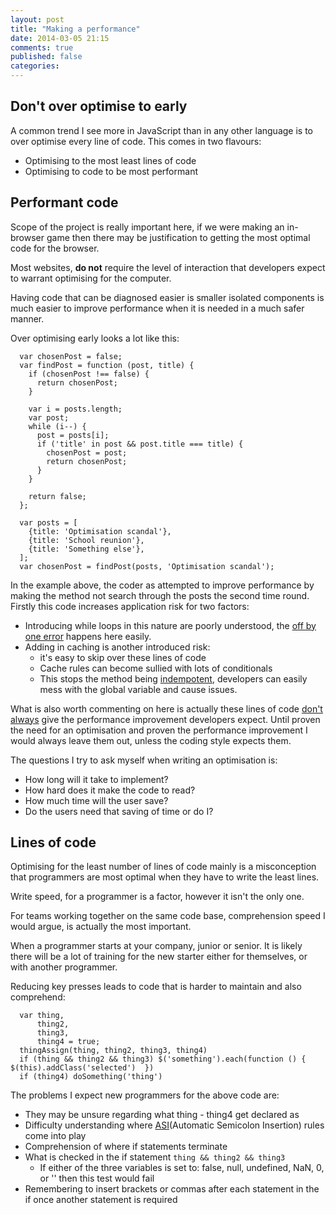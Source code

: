 ```yaml
---
layout: post
title: "Making a performance"
date: 2014-03-05 21:15
comments: true
published: false
categories: 
---
```


## Don't over optimise to early
 
A common trend I see more in JavaScript than in any other language is to over optimise every line of code.
This comes in two flavours:
-    Optimising to the most least lines of code
-    Optimising to code to be most performant
 
## Performant code
 
Scope of the project is really important here, if we were making an in-browser game then there may be justification to getting the most optimal code for the browser.
 
Most websites, **do not** require the level of interaction that developers expect to warrant optimising for the computer.
 
Having code that can be diagnosed easier is smaller isolated components is much easier to improve performance when it is needed in a much safer manner.
 
Over optimising early looks a lot like this:
 
```
  var chosenPost = false;
  var findPost = function (post, title) {
    if (chosenPost !== false) {
      return chosenPost;
    }
 
    var i = posts.length;
    var post;
    while (i--) {
      post = posts[i];
      if ('title' in post && post.title === title) {
        chosenPost = post;
        return chosenPost;
      }
    }
 
    return false;
  };
 
  var posts = [
    {title: 'Optimisation scandal'},
    {title: 'School reunion'},
    {title: 'Something else'},
  ];
  var chosenPost = findPost(posts, 'Optimisation scandal');
```
In the example above, the coder as attempted to improve performance by making the method not search through the posts the second time round.
Firstly this code increases application risk for two factors:
-    Introducing while loops in this nature are poorly understood, the [off by one error](http://en.wikipedia.org/wiki/Off-by-one_error) happens here easily.
-    Adding in caching is another introduced risk:
     -    it's easy to skip over these lines of code
     -    Cache rules can become sullied with lots of conditionals
     -    This stops the method being [indempotent](http://en.wikipedia.org/wiki/Idempotence), developers can easily mess with the global variable and cause issues.
 
What is also worth commenting on here is actually these lines of code [don't always](http://jsperf.com/loops/145) give the performance improvement developers expect.
Until proven the need for an optimisation and proven the performance improvement I would always leave them out, unless the coding style expects them.
 
The questions I try to ask myself when writing an optimisation is:
-    How long will it take to implement?
-    How hard does it make the code to read?
-    How much time will the user save?
-    Do the users need that saving of time or do I?
 
## Lines of code
 
Optimising for the least number of lines of code mainly is a misconception that programmers are most optimal when they have to write the least lines.
 
Write speed, for a programmer is a factor, however it isn't the only one.
 
For teams working together on the same code base, comprehension speed I would argue, is actually the most important. 
 
When a programmer starts at your company, junior or senior. It is likely there will be a lot of training for the new starter either for themselves, or with another programmer.
 
Reducing key presses leads to code that is harder to maintain and also comprehend:
 
```
  var thing,
      thing2,
      thing3,
      thing4 = true;
  thingAssign(thing, thing2, thing3, thing4)
  if (thing && thing2 && thing3) $('something').each(function () { $(this).addClass('selected')  })
  if (thing4) doSomething('thing')
```
 
The problems I expect new programmers for the above code are:
-    They may be unsure regarding what thing - thing4 get declared as
-    Difficulty understanding where [ASI](http://ecma262-5.com/ELS5_Section_7.htm#Section_7.9.1)(Automatic Semicolon Insertion) rules come into play
-    Comprehension of where if statements terminate
-    What is checked in the if statement `thing && thing2 && thing3`
     -    If either of the three variables is set to: false, null, undefined, NaN, 0, or '' then this test would fail
-    Remembering to insert brackets or commas after each statement in the if once another statement is required
